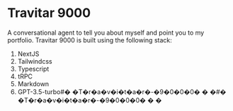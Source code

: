 # Travitar 9000

A conversational agent to tell you about myself and point you to my portfolio. Travitar 9000 is built using the following stack:

1. NextJS
2. Tailwindcss
3. Typescript
4. tRPC
5. Markdown
6. GPT-3.5-turbo#� �T�r�a�v�i�t�a�r�-�9�0�0�0�
�
�#� �T�r�a�v�i�t�a�r�-�9�0�0�0�
�
�
